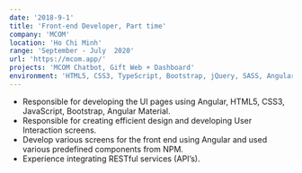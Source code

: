```yaml
---
date: '2018-9-1'
title: 'Front-end Developer, Part time'
company: 'MCOM'
location: 'Ho Chi Minh'
range: 'September - July  2020'
url: 'https://mcom.app/'
projects: 'MCOM Chatbot, Gift Web + Dashboard'
environment: 'HTML5, CSS3, TypeScript, Bootstrap, jQuery, SASS, Angular 6, REST APIs, JIRA, Bitbucket, VS Code.'
---
```


- Responsible for developing the UI pages using Angular, HTML5,
CSS3, JavaScript, Bootstrap, Angular Material.
- Responsible for creating efficient design and developing User
Interaction screens.
- Develop various screens for the front end using Angular and used
various predefined components from NPM.
- Experience integrating RESTful services (API’s).
